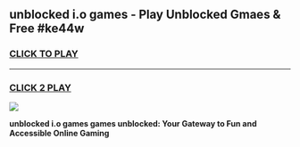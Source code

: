 
## unblocked i.o games - Play Unblocked Gmaes & Free #ke44w
<h3>
<a href="https://news.freeplayer.one?title=unblocked_i.o_games&ref=26F">CLICK TO PLAY</a></h3>
<hr>

<h3>
<a href="https://news.freeplayer.one?title=unblocked_i.o_games&ref=26F">CLICK 2 PLAY</a>
  
</h3>

<a href="https://news.freeplayer.one?title=unblocked_i.o_games&ref=26F/"><img src="https://clearcache.store/games.png"></a>


**unblocked i.o games games unblocked: Your Gateway to Fun and Accessible Online Gaming**
